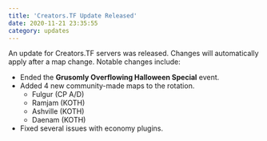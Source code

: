 ```yaml
---
title: 'Creators.TF Update Released'
date: 2020-11-21 23:35:55
category: updates
---
```


<p>An update for Creators.TF servers was released. Changes will automatically apply after a map change. Notable changes include:</p>
<ul>
	<li>Ended the <strong>Grusomly Overflowing Halloween Special</strong> event.</li>
	<li>Added 4 new community-made maps to the rotation.
		<ul>
			<li>Fulgur (CP A/D)<br/>
			<li>Ramjam (KOTH)<br/>
			<li>Ashville (KOTH)<br/>
			<li>Daenam (KOTH)<br/></li>
		</ul>
	</li>
	<li>Fixed several issues with economy plugins.</li>
</ul>
